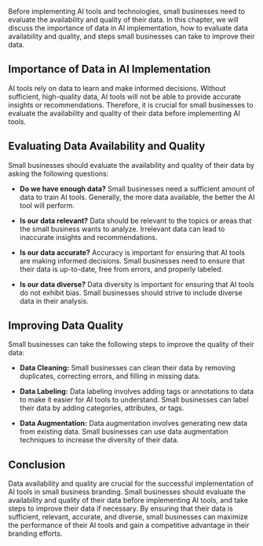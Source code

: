 

Before implementing AI tools and technologies, small businesses need to evaluate the availability and quality of their data. In this chapter, we will discuss the importance of data in AI implementation, how to evaluate data availability and quality, and steps small businesses can take to improve their data.

Importance of Data in AI Implementation
---------------------------------------

AI tools rely on data to learn and make informed decisions. Without sufficient, high-quality data, AI tools will not be able to provide accurate insights or recommendations. Therefore, it is crucial for small businesses to evaluate the availability and quality of their data before implementing AI tools.

Evaluating Data Availability and Quality
----------------------------------------

Small businesses should evaluate the availability and quality of their data by asking the following questions:

* **Do we have enough data?** Small businesses need a sufficient amount of data to train AI tools. Generally, the more data available, the better the AI tool will perform.

* **Is our data relevant?** Data should be relevant to the topics or areas that the small business wants to analyze. Irrelevant data can lead to inaccurate insights and recommendations.

* **Is our data accurate?** Accuracy is important for ensuring that AI tools are making informed decisions. Small businesses need to ensure that their data is up-to-date, free from errors, and properly labeled.

* **Is our data diverse?** Data diversity is important for ensuring that AI tools do not exhibit bias. Small businesses should strive to include diverse data in their analysis.

Improving Data Quality
----------------------

Small businesses can take the following steps to improve the quality of their data:

* **Data Cleaning:** Small businesses can clean their data by removing duplicates, correcting errors, and filling in missing data.

* **Data Labeling:** Data labeling involves adding tags or annotations to data to make it easier for AI tools to understand. Small businesses can label their data by adding categories, attributes, or tags.

* **Data Augmentation:** Data augmentation involves generating new data from existing data. Small businesses can use data augmentation techniques to increase the diversity of their data.

Conclusion
----------

Data availability and quality are crucial for the successful implementation of AI tools in small business branding. Small businesses should evaluate the availability and quality of their data before implementing AI tools, and take steps to improve their data if necessary. By ensuring that their data is sufficient, relevant, accurate, and diverse, small businesses can maximize the performance of their AI tools and gain a competitive advantage in their branding efforts.
